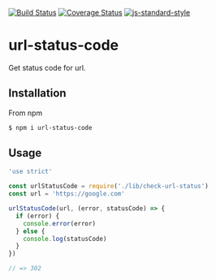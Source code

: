 [![Build Status](https://travis-ci.org/zrrrzzt/url-status-code.svg?branch=master)](https://travis-ci.org/zrrrzzt/url-status-code)
[![Coverage Status](https://coveralls.io/repos/zrrrzzt/url-status-code/badge.svg?branch=master&service=github)](https://coveralls.io/github/zrrrzzt/url-status-code?branch=master)
[![js-standard-style](https://img.shields.io/badge/code%20style-standard-brightgreen.svg?style=flat)](https://github.com/feross/standard)
# url-status-code
Get status code for url.

## Installation
From npm

```sh
$ npm i url-status-code
```

## Usage
```javascript
'use strict'

const urlStatusCode = require('./lib/check-url-status')
const url = 'https://google.com'

urlStatusCode(url, (error, statusCode) => {
  if (error) {
    console.error(error)
  } else {
    console.log(statusCode)
  }
})

// => 302
```
